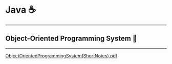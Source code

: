 # Java ☕
---
## Object-Oriented Programming System 🦾
---
[ObjectOrientedProgrammingSystem(ShortNotes).pdf](https://github.com/nirajphutane/Opps/files/13932159/ObjectOrientedProgrammingSystem.ShortNotes.pdf)
